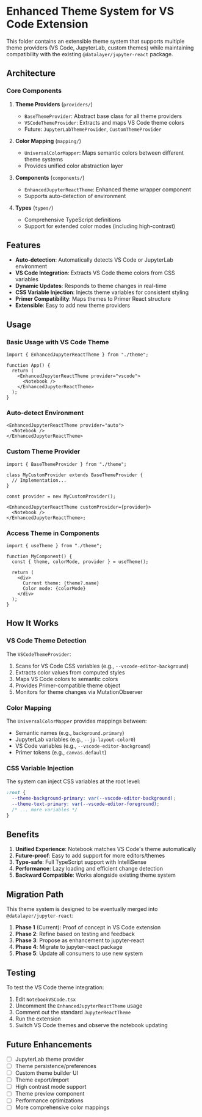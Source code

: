 # Enhanced Theme System for VS Code Extension

This folder contains an extensible theme system that supports multiple theme providers (VS Code, JupyterLab, custom themes) while maintaining compatibility with the existing `@datalayer/jupyter-react` package.

## Architecture

### Core Components

1. **Theme Providers** (`providers/`)

   - `BaseThemeProvider`: Abstract base class for all theme providers
   - `VSCodeThemeProvider`: Extracts and maps VS Code theme colors
   - Future: `JupyterLabThemeProvider`, `CustomThemeProvider`

2. **Color Mapping** (`mapping/`)

   - `UniversalColorMapper`: Maps semantic colors between different theme systems
   - Provides unified color abstraction layer

3. **Components** (`components/`)

   - `EnhancedJupyterReactTheme`: Enhanced theme wrapper component
   - Supports auto-detection of environment

4. **Types** (`types/`)
   - Comprehensive TypeScript definitions
   - Support for extended color modes (including high-contrast)

## Features

- **Auto-detection**: Automatically detects VS Code or JupyterLab environment
- **VS Code Integration**: Extracts VS Code theme colors from CSS variables
- **Dynamic Updates**: Responds to theme changes in real-time
- **CSS Variable Injection**: Injects theme variables for consistent styling
- **Primer Compatibility**: Maps themes to Primer React structure
- **Extensible**: Easy to add new theme providers

## Usage

### Basic Usage with VS Code Theme

```tsx
import { EnhancedJupyterReactTheme } from "./theme";

function App() {
  return (
    <EnhancedJupyterReactTheme provider="vscode">
      <Notebook />
    </EnhancedJupyterReactTheme>
  );
}
```

### Auto-detect Environment

```tsx
<EnhancedJupyterReactTheme provider="auto">
  <Notebook />
</EnhancedJupyterReactTheme>
```

### Custom Theme Provider

```tsx
import { BaseThemeProvider } from "./theme";

class MyCustomProvider extends BaseThemeProvider {
  // Implementation...
}

const provider = new MyCustomProvider();

<EnhancedJupyterReactTheme customProvider={provider}>
  <Notebook />
</EnhancedJupyterReactTheme>;
```

### Access Theme in Components

```tsx
import { useTheme } from "./theme";

function MyComponent() {
  const { theme, colorMode, provider } = useTheme();

  return (
    <div>
      Current theme: {theme?.name}
      Color mode: {colorMode}
    </div>
  );
}
```

## How It Works

### VS Code Theme Detection

The `VSCodeThemeProvider`:

1. Scans for VS Code CSS variables (e.g., `--vscode-editor-background`)
2. Extracts color values from computed styles
3. Maps VS Code colors to semantic colors
4. Provides Primer-compatible theme object
5. Monitors for theme changes via MutationObserver

### Color Mapping

The `UniversalColorMapper` provides mappings between:

- Semantic names (e.g., `background.primary`)
- JupyterLab variables (e.g., `--jp-layout-color0`)
- VS Code variables (e.g., `--vscode-editor-background`)
- Primer tokens (e.g., `canvas.default`)

### CSS Variable Injection

The system can inject CSS variables at the root level:

```css
:root {
  --theme-background-primary: var(--vscode-editor-background);
  --theme-text-primary: var(--vscode-editor-foreground);
  /* ... more variables */
}
```

## Benefits

1. **Unified Experience**: Notebook matches VS Code's theme automatically
2. **Future-proof**: Easy to add support for more editors/themes
3. **Type-safe**: Full TypeScript support with IntelliSense
4. **Performance**: Lazy loading and efficient change detection
5. **Backward Compatible**: Works alongside existing theme system

## Migration Path

This theme system is designed to be eventually merged into `@datalayer/jupyter-react`:

1. **Phase 1** (Current): Proof of concept in VS Code extension
2. **Phase 2**: Refine based on testing and feedback
3. **Phase 3**: Propose as enhancement to jupyter-react
4. **Phase 4**: Migrate to jupyter-react package
5. **Phase 5**: Update all consumers to use new system

## Testing

To test the VS Code theme integration:

1. Edit `NotebookVSCode.tsx`
2. Uncomment the `EnhancedJupyterReactTheme` usage
3. Comment out the standard `JupyterReactTheme`
4. Run the extension
5. Switch VS Code themes and observe the notebook updating

## Future Enhancements

- [ ] JupyterLab theme provider
- [ ] Theme persistence/preferences
- [ ] Custom theme builder UI
- [ ] Theme export/import
- [ ] High contrast mode support
- [ ] Theme preview component
- [ ] Performance optimizations
- [ ] More comprehensive color mappings
